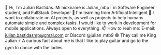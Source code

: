 👋 Hi, I´m Julian Bastidas.
      Mi nickname is Julian_mbp 
I´m Software Engineer student, and FullStack Developer
🌱 I´m learning from Artificial Inteligent
💞️ I want to collaborate on AI projects,
    as well as projects to help humans automate simple and complex tasks. 
    I would like to work in development for mobile applications. 
    Always open to everything.
📫 How to reah me: E-mail: 
    julian.bastidasmp@gmal.com or Discord @julian_mtb9
😄 They call me King Julian
⚡ A curious fact about me is that I like to 
play guitar and go to the gym to dance with the ladies
